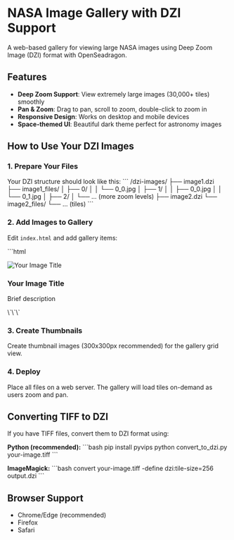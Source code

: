 # NASA Image Gallery with DZI Support

A web-based gallery for viewing large NASA images using Deep Zoom Image (DZI) format with OpenSeadragon.

## Features

- **Deep Zoom Support**: View extremely large images (30,000+ tiles) smoothly
- **Pan & Zoom**: Drag to pan, scroll to zoom, double-click to zoom in
- **Responsive Design**: Works on desktop and mobile devices
- **Space-themed UI**: Beautiful dark theme perfect for astronomy images

## How to Use Your DZI Images

### 1. Prepare Your Files

Your DZI structure should look like this:
\`\`\`
/dzi-images/
  ├── image1.dzi
  ├── image1_files/
  │   ├── 0/
  │   │   └── 0_0.jpg
  │   ├── 1/
  │   │   ├── 0_0.jpg
  │   │   └── 0_1.jpg
  │   ├── 2/
  │   └── ... (more zoom levels)
  ├── image2.dzi
  └── image2_files/
      └── ... (tiles)
\`\`\`

### 2. Add Images to Gallery

Edit `index.html` and add gallery items:

\`\`\`html
<div class="gallery-item" 
     data-dzi="dzi-images/your-image.dzi" 
     data-title="Your Image Title"
     data-desc="Description of your image">
  <img src="thumbnails/your-image-thumb.jpg" alt="Your Image Title">
  <div class="gallery-item-info">
    <h3>Your Image Title</h3>
    <p>Brief description</p>
  </div>
</div>
\`\`\`

### 3. Create Thumbnails

Create thumbnail images (300x300px recommended) for the gallery grid view.

### 4. Deploy

Place all files on a web server. The gallery will load tiles on-demand as users zoom and pan.

## Converting TIFF to DZI

If you have TIFF files, convert them to DZI format using:

**Python (recommended):**
\`\`\`bash
pip install pyvips
python convert_to_dzi.py your-image.tiff
\`\`\`

**ImageMagick:**
\`\`\`bash
convert your-image.tiff -define dzi:tile-size=256 output.dzi
\`\`\`

## Browser Support

- Chrome/Edge (recommended)
- Firefox
- Safari



